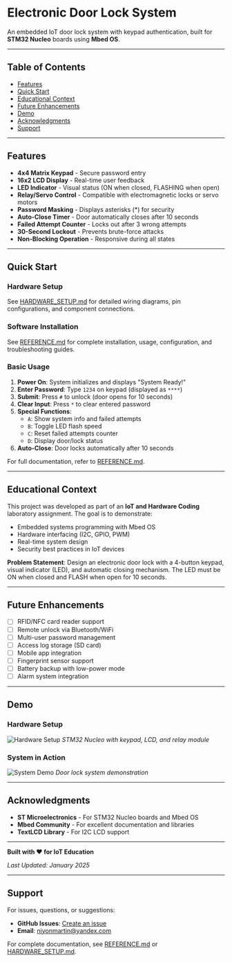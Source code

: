 # Electronic Door Lock System

An embedded IoT door lock system with keypad authentication, built for **STM32 Nucleo** boards using **Mbed OS**.

---

## Table of Contents
- [Features](#features)
- [Quick Start](#quick-start)
- [Educational Context](#educational-context)
- [Future Enhancements](#future-enhancements)
- [Demo](#demo)
- [Acknowledgments](#acknowledgments)
- [Support](#support)

---

## Features

- **4x4 Matrix Keypad** - Secure password entry
- **16x2 LCD Display** - Real-time user feedback
- **LED Indicator** - Visual status (ON when closed, FLASHING when open)
- **Relay/Servo Control** - Compatible with electromagnetic locks or servo motors
- **Password Masking** - Displays asterisks (*) for security
- **Auto-Close Timer** - Door automatically closes after 10 seconds
- **Failed Attempt Counter** - Locks out after 3 wrong attempts
- **30-Second Lockout** - Prevents brute-force attacks
- **Non-Blocking Operation** - Responsive during all states

---

## Quick Start

### **Hardware Setup**
See [HARDWARE_SETUP.md](HARDWARE_SETUP.md) for detailed wiring diagrams, pin configurations, and component connections.

### **Software Installation**
See [REFERENCE.md](REFERENCE.md) for complete installation, usage, configuration, and troubleshooting guides.

### **Basic Usage**
1. **Power On**: System initializes and displays "System Ready!"
2. **Enter Password**: Type `1234` on keypad (displayed as `****`)
3. **Submit**: Press `#` to unlock (door opens for 10 seconds)
4. **Clear Input**: Press `*` to clear entered password
5. **Special Functions**:
   - `A`: Show system info and failed attempts
   - `B`: Toggle LED flash speed
   - `C`: Reset failed attempts counter
   - `D`: Display door/lock status
6. **Auto-Close**: Door locks automatically after 10 seconds

For full documentation, refer to [REFERENCE.md](REFERENCE.md).

---

## Educational Context

This project was developed as part of an **IoT and Hardware Coding** laboratory assignment. The goal is to demonstrate:
- Embedded systems programming with Mbed OS
- Hardware interfacing (I2C, GPIO, PWM)
- Real-time system design
- Security best practices in IoT devices

**Problem Statement**: Design an electronic door lock with a 4-button keypad, visual indicator (LED), and automatic closing mechanism. The LED must be ON when closed and FLASH when open for 10 seconds.

---

## Future Enhancements

- [ ] RFID/NFC card reader support
- [ ] Remote unlock via Bluetooth/WiFi
- [ ] Multi-user password management
- [ ] Access log storage (SD card)
- [ ] Mobile app integration
- [ ] Fingerprint sensor support
- [ ] Battery backup with low-power mode
- [ ] Alarm system integration

---

## Demo

### **Hardware Setup**
![Hardware Setup](docs/hardware_setup.jpg)
*STM32 Nucleo with keypad, LCD, and relay module*

### **System in Action**
![System Demo](docs/demo.gif)
*Door lock system demonstration*

---

## Acknowledgments

- **ST Microelectronics** - For STM32 Nucleo boards and Mbed OS
- **Mbed Community** - For excellent documentation and libraries
- **TextLCD Library** - For I2C LCD support

---

**Built with ❤️ for IoT Education**

*Last Updated: January 2025*

---

## Support

For issues, questions, or suggestions:
- **GitHub Issues**: [Create an issue](https://github.com/yourusername/doorLocker/issues)
- **Email**: niyonmartin@yandex.com

For complete documentation, see [REFERENCE.md](REFERENCE.md) or [HARDWARE_SETUP.md](HARDWARE_SETUP.md).
